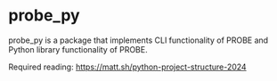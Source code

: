 # probe_py

probe_py is a package that implements CLI functionality of PROBE and Python library functionality of PROBE.

Required reading: <https://matt.sh/python-project-structure-2024>
